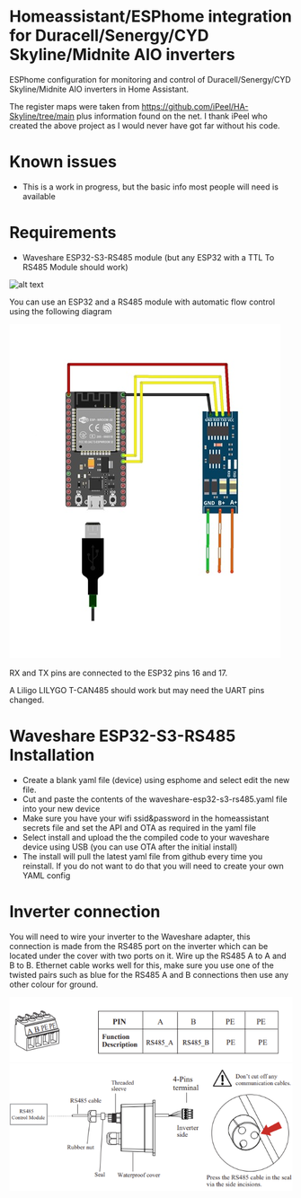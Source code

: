 # Homeassistant/ESPhome integration for Duracell/Senergy/CYD Skyline/Midnite AIO inverters

ESPhome configuration for monitoring and control of Duracell/Senergy/CYD Skyline/Midnite AIO inverters in Home Assistant. 

The register maps were taken from https://github.com/iPeel/HA-Skyline/tree/main plus information found on the net. 
I thank iPeel who created the above project as I would never have got far without his code.



# Known issues
* This is a work in progress, but the basic info most people will need is available


# Requirements

*    Waveshare ESP32-S3-RS485 module (but any ESP32 with a TTL To RS485 Module should work)

![alt text](https://github.com/gi1mic/homeassistant_durai/blob/main/images/ESP32-S3-RS485-CAN.avif "Waveshare ESP32-S3-RS485-CAN")



You can use an ESP32 and a RS485 module with automatic flow control using the following diagram

![alt text](https://github.com/gi1mic/homeassistant_durai/blob/main/images/rs485%20connection.jpg "RS485 Wiring")

RX and TX pins are connected to the ESP32 pins 16 and 17.

A Liligo LILYGO T-CAN485 should work but may need the UART pins changed.


# Waveshare ESP32-S3-RS485 Installation

*    Create a blank yaml file (device) using esphome and select edit the new file.
*    Cut and paste the contents of the waveshare-esp32-s3-rs485.yaml file into your new device
*    Make sure you have your wifi ssid&password in the homeassistant secrets file and set the API and OTA as required in the yaml file
*    Select install and upload the the compiled code to your waveshare device using USB (you can use OTA after the initial install)
*    The install will pull the latest yaml file from github every time you reinstall. If you do not want to do that you will need to create your own YAML config



# Inverter connection
You will need to wire your inverter to the Waveshare adapter, this connection is made from the RS485 port on the inverter which can be located under the cover with two ports on it. Wire up the RS485 A to A and B to B. Ethernet cable works well for this, make sure you use one of the twisted pairs such as blue for the RS485 A and B connections then use any other colour for ground.


![alt text](https://github.com/gi1mic/homeassistant_durai/blob/main/images/inverter%20pinout.png "Inverter Pinout")
![alt text](https://github.com/gi1mic/homeassistant_durai/blob/main/images/inverter%20connection.png "Inverter Connection")


